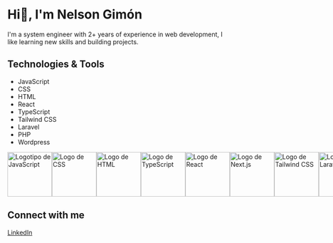 # Hi👋, I'm Nelson Gimón

I'm a system engineer with 2+ years of experience in web development, I like learning new skills and building projects.


## Technologies & Tools

- JavaScript
- CSS
- HTML
- React
- TypeScript
- Tailwind CSS
- Laravel
- PHP
- Wordpress

<div style="display: flex; justify-content: space-around;">
  <img src="https://upload.wikimedia.org/wikipedia/commons/6/6a/JavaScript-logo.png" alt="Logotipo de JavaScript" width="100">
  <img src="https://upload.wikimedia.org/wikipedia/commons/d/d5/CSS3_logo_and_wordmark.svg" alt="Logo de CSS" width="100">
  <img src="https://upload.wikimedia.org/wikipedia/commons/6/61/HTML5_logo_and_wordmark.svg" alt="Logo de HTML" width="100">
  <img src="https://upload.wikimedia.org/wikipedia/commons/4/4c/Typescript_logo_2020.svg" alt="Logo de TypeScript" width="100">
  <img src="https://upload.wikimedia.org/wikipedia/commons/a/a7/React-icon.svg" alt="Logo de React" width="100">
  <img src="https://assets.vercel.com/image/upload/v1538361091/repositories/next-js/next-js-logo.png" alt="Logo de Next.js" width="100">
  <img src="https://upload.wikimedia.org/wikipedia/commons/4/46/Tailwind_CSS_logo.svg" alt="Logo de Tailwind CSS" width="100">
  <img src="https://laravel.com/img/logomark.min.svg" alt="Logo de Laravel" width="100">
  <img src="https://freeimage.host/i/HSHoWQf" alt="Logo de PHP" width="100">
</div>




## Connect with me

[LinkedIn](https://www.linkedin.com/in/nelson-gimon/)
